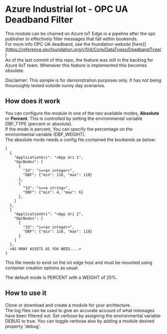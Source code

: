# Azure Industrial Iot - OPC UA Deadband Filter

This module can be chained on Azure IoT Edge in a pipeline after the opc publisher to effectively filter messages that fall within bookends.  
For more info OPC UA deadband, see the foundation website [here]](https://reference.opcfoundation.org/v104/Core/DataTypes/DeadbandType/)  
As of the last commit of this repo, the feature was still in the backlog for Azure IIoT team. 
Whenever this feature is implemented this becomes obsolete.  

Disclaimer: This sample is for demonstration purposes only. It has not being thouroughly tested outside sunny day scenarios.

## How does it work  
You can configure the module in one of the two available modes, **Absolute** or **Percent**. This is controlled by setting the environmental variable DBF_TYPE (percent or absolute).  
If the mode is percent, You can specify the percentage on the environmental variable (DBF_WEIGHT).  
The absolute mode needs a config file contained the bookends as below:
```
[
  {
    "ApplicationUri": "<App Uri 1",
    "OpcNodes": [
      {
        "Id": "i=<an integer>",
        "DBF": {"min": 116, "max": 118}
      },
      {
        "Id": "s=<a string>",
        "DBF": {"min": 4, "max": 6}
      },
    ]
  },
  {
    "ApplicationUri": "<App Uri 2",
    "OpcNodes": [
      {
        "Id": "i=<an integer>",
        "DBF": {"min": 116, "max": 118}
      }
    ]
  },
  <AS MANY ASSETS AS YOU NEED....>
]
```
This file needs to exist on the iot edge host and must be mounted using container creation options as usual.  

The default mode is PERCENT with a WEIGHT of 25%.  

## How to use it
Clone or download and create a module for your archtecture.  
The log files can be used to give an accurate account of what messages have been filtered out. Set verbose by assigning the environmental variable DEBUG to true. You can toggle verbose also by adding a module desired property 'debug'.
